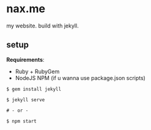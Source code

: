 nax.me
=====

my website. build with jekyll.

## setup

**Requirements**:

* Ruby + RubyGem
* NodeJS NPM (if u wanna use package.json scripts)

```
$ gem install jekyll

$ jekyll serve

# - or -

$ npm start
```
